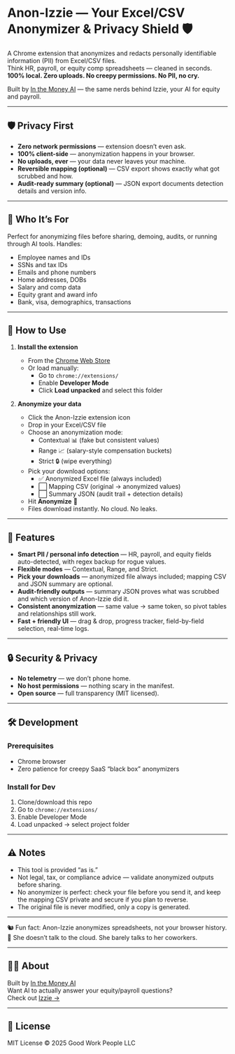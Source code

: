 # Anon-Izzie — Your Excel/CSV Anonymizer & Privacy Shield 🛡️

A Chrome extension that anonymizes and redacts personally identifiable information (PII) from Excel/CSV files.  
Think HR, payroll, or equity comp spreadsheets — cleaned in seconds.  
**100% local. Zero uploads. No creepy permissions. No PII, no cry.**

Built by [In the Money AI](https://inthemoney.ai) — the same nerds behind Izzie, your AI for equity and payroll.

---

## 🛡️ Privacy First

- **Zero network permissions** — extension doesn’t even ask.  
- **100% client-side** — anonymization happens in your browser.  
- **No uploads, ever** — your data never leaves your machine.  
- **Reversible mapping (optional)** — CSV export shows exactly what got scrubbed and how.  
- **Audit-ready summary (optional)** — JSON export documents detection details and version info.

---

## 🎯 Who It’s For

Perfect for anonymizing files before sharing, demoing, audits, or running through AI tools. Handles:

- Employee names and IDs  
- SSNs and tax IDs  
- Emails and phone numbers  
- Home addresses, DOBs  
- Salary and comp data  
- Equity grant and award info  
- Bank, visa, demographics, transactions  

---

## 🚀 How to Use

1. **Install the extension**  
   - From the [Chrome Web Store](https://chromewebstore.google.com/detail/anon-izzie-%E2%80%94-excelcsv-pri/dijaecjpfipkbnohflbhnfohebnjgbpc)  
   - Or load manually:  
     - Go to `chrome://extensions/`  
     - Enable **Developer Mode**  
     - Click **Load unpacked** and select this folder  

2. **Anonymize your data**  
   - Click the Anon-Izzie extension icon  
   - Drop in your Excel/CSV file  
   - Choose an anonymization mode:  
     - Contextual 📊 (fake but consistent values)  
     - Range 📈 (salary-style compensation buckets)  
     - Strict 🔒 (wipe everything)  
   - Pick your download options:  
     - ✅ Anonymized Excel file (always included)  
     - ⬜ Mapping CSV (original → anonymized values)  
     - ⬜ Summary JSON (audit trail + detection details)  
   - Hit **Anonymize** 🚀  
   - Files download instantly. No cloud. No leaks.  

---

## 🔧 Features

- **Smart PII / personal info detection** — HR, payroll, and equity fields auto-detected, with regex backup for rogue values.  
- **Flexible modes** — Contextual, Range, and Strict.  
- **Pick your downloads** — anonymized file always included; mapping CSV and JSON summary are optional.  
- **Audit-friendly outputs** — summary JSON proves what was scrubbed and which version of Anon-Izzie did it.  
- **Consistent anonymization** — same value → same token, so pivot tables and relationships still work.  
- **Fast + friendly UI** — drag & drop, progress tracker, field-by-field selection, real-time logs.  

---

## 🔒 Security & Privacy

- **No telemetry** — we don’t phone home.  
- **No host permissions** — nothing scary in the manifest.  
- **Open source** — full transparency (MIT licensed).  

---

## 🛠️ Development

### Prerequisites
- Chrome browser  
- Zero patience for creepy SaaS “black box” anonymizers  

### Install for Dev
1. Clone/download this repo  
2. Go to `chrome://extensions/`  
3. Enable Developer Mode  
4. Load unpacked → select project folder  

---

## ⚠️ Notes

- This tool is provided “as is.”  
- Not legal, tax, or compliance advice — validate anonymized outputs before sharing.  
- No anonymizer is perfect: check your file before you send it, and keep the mapping CSV private and secure if you plan to reverse.  
- The original file is never modified, only a copy is generated.  

---

🐿️ Fun fact: Anon-Izzie anonymizes spreadsheets, not your browser history.  
🤖 She doesn’t talk to the cloud. She barely talks to her coworkers.  

---

## 👩‍💻 About
Built by [In the Money AI](https://inthemoney.ai)  
Want AI to actually answer your equity/payroll questions?  
Check out [Izzie →](https://inthemoney.ai)

---

## 📄 License
MIT License © 2025 Good Work People LLC
